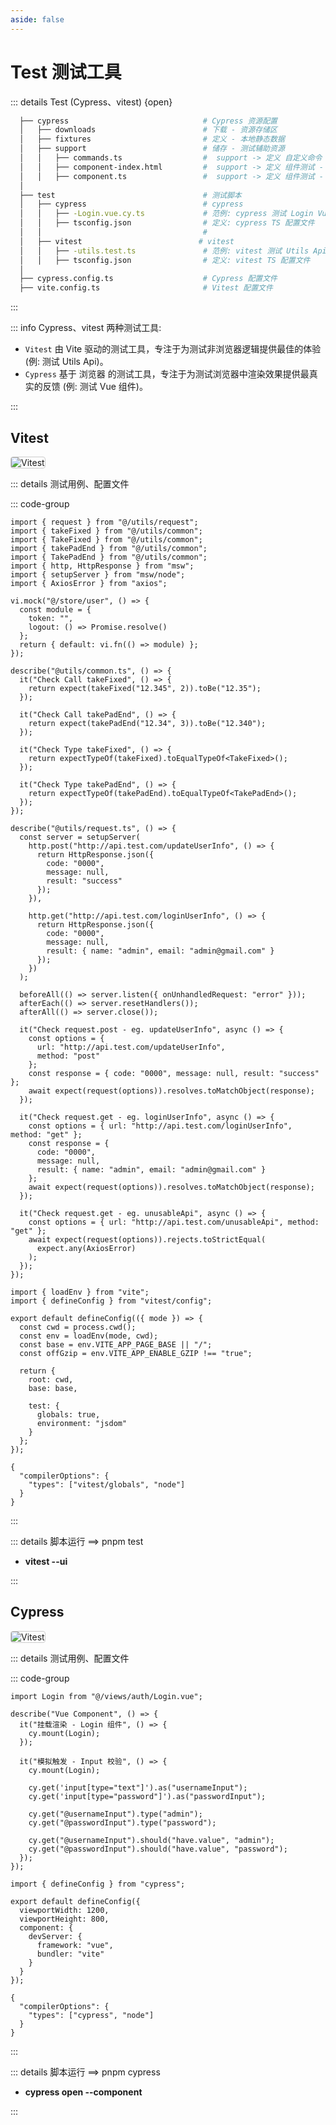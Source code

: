 ```yaml
---
aside: false
---
```


# Test 测试工具

::: details Test (Cypress、vitest) {open}

```bash
  ├── cypress                              # Cypress 资源配置
  │   ├── downloads                        # 下载 - 资源存储区
  │   ├── fixtures                         # 定义 - 本地静态数据
  │   ├── support                          # 储存 - 测试辅助资源
  │   │   ├── commands.ts                  #  support -> 定义 自定义命令 - cy.[command]
  │   │   ├── component-index.html         #  support -> 定义 组件测试 - 首页
  │   │   ├── component.ts                 #  support -> 定义 组件测试 - 资源
  │
  ├── test                                 # 测试脚本
  │   ├── cypress                          # cypress
  │   │   ├── -Login.vue.cy.ts             # 范例: cypress 测试 Login Vue 组件
  │   │   ├── tsconfig.json                # 定义: cypress TS 配置文件
  │   │                                    #
  │   ├── vitest                          # vitest
  │   │   ├── -utils.test.ts               # 范例: vitest 测试 Utils Api
  │   │   ├── tsconfig.json                # 定义: vitest TS 配置文件
  │
  ├── cypress.config.ts                    # Cypress 配置文件
  ├── vite.config.ts                       # Vitest 配置文件
```

:::

::: info Cypress、vitest 两种测试工具:

- `Vitest` 由 Vite 驱动的测试工具，专注于为测试非浏览器逻辑提供最佳的体验 (例: 测试 Utils Api)。
- `Cypress` 基于 浏览器 的测试工具，专注于为测试浏览器中渲染效果提供最真实的反馈 (例: 测试 Vue 组件)。

:::

## Vitest

<img alt="Vitest" src="/vitest.png" style="border: solid 1px #cccccc; border-radius: 4px;">

::: details 测试用例、配置文件

::: code-group

```typescript:line-numbers [范例 - utils.test]
import { request } from "@/utils/request";
import { takeFixed } from "@/utils/common";
import { TakeFixed } from "@/utils/common";
import { takePadEnd } from "@/utils/common";
import { TakePadEnd } from "@/utils/common";
import { http, HttpResponse } from "msw";
import { setupServer } from "msw/node";
import { AxiosError } from "axios";

vi.mock("@/store/user", () => {
  const module = {
    token: "",
    logout: () => Promise.resolve()
  };
  return { default: vi.fn(() => module) };
});

describe("@utils/common.ts", () => {
  it("Check Call takeFixed", () => {
    return expect(takeFixed("12.345", 2)).toBe("12.35");
  });

  it("Check Call takePadEnd", () => {
    return expect(takePadEnd("12.34", 3)).toBe("12.340");
  });

  it("Check Type takeFixed", () => {
    return expectTypeOf(takeFixed).toEqualTypeOf<TakeFixed>();
  });

  it("Check Type takePadEnd", () => {
    return expectTypeOf(takePadEnd).toEqualTypeOf<TakePadEnd>();
  });
});

describe("@utils/request.ts", () => {
  const server = setupServer(
    http.post("http://api.test.com/updateUserInfo", () => {
      return HttpResponse.json({
        code: "0000",
        message: null,
        result: "success"
      });
    }),

    http.get("http://api.test.com/loginUserInfo", () => {
      return HttpResponse.json({
        code: "0000",
        message: null,
        result: { name: "admin", email: "admin@gmail.com" }
      });
    })
  );

  beforeAll(() => server.listen({ onUnhandledRequest: "error" }));
  afterEach(() => server.resetHandlers());
  afterAll(() => server.close());

  it("Check request.post - eg. updateUserInfo", async () => {
    const options = {
      url: "http://api.test.com/updateUserInfo",
      method: "post"
    };
    const response = { code: "0000", message: null, result: "success" };
    await expect(request(options)).resolves.toMatchObject(response);
  });

  it("Check request.get - eg. loginUserInfo", async () => {
    const options = { url: "http://api.test.com/loginUserInfo", method: "get" };
    const response = {
      code: "0000",
      message: null,
      result: { name: "admin", email: "admin@gmail.com" }
    };
    await expect(request(options)).resolves.toMatchObject(response);
  });

  it("Check request.get - eg. unusableApi", async () => {
    const options = { url: "http://api.test.com/unusableApi", method: "get" };
    await expect(request(options)).rejects.toStrictEqual(
      expect.any(AxiosError)
    );
  });
});
```

```typescript:line-numbers [配置 - vite.config.ts]
import { loadEnv } from "vite";
import { defineConfig } from "vitest/config";

export default defineConfig(({ mode }) => {
  const cwd = process.cwd();
  const env = loadEnv(mode, cwd);
  const base = env.VITE_APP_PAGE_BASE || "/";
  const offGzip = env.VITE_APP_ENABLE_GZIP !== "true";

  return {
    root: cwd,
    base: base,

    test: {
      globals: true,
      environment: "jsdom"
    }
  };
});
```

```json:line-numbers [配置 - ts.config.json]
{
  "compilerOptions": {
    "types": ["vitest/globals", "node"]
  }
}
```

:::

::: details 脚本运行 ==> pnpm test

- **vitest --ui**

:::

## Cypress

<img alt="Vitest" src="/cypress.png" style="border: solid 1px #cccccc; border-radius: 4px;">

::: details 测试用例、配置文件

::: code-group

```typescript:line-numbers [范例 - Login.vue.cy.ts]
import Login from "@/views/auth/Login.vue";

describe("Vue Component", () => {
  it("挂载渲染 - Login 组件", () => {
    cy.mount(Login);
  });

  it("模拟触发 - Input 校验", () => {
    cy.mount(Login);

    cy.get('input[type="text"]').as("usernameInput");
    cy.get('input[type="password"]').as("passwordInput");

    cy.get("@usernameInput").type("admin");
    cy.get("@passwordInput").type("password");

    cy.get("@usernameInput").should("have.value", "admin");
    cy.get("@passwordInput").should("have.value", "password");
  });
});
```

```typescript:line-numbers [配置 - cypress.config.ts]
import { defineConfig } from "cypress";

export default defineConfig({
  viewportWidth: 1200,
  viewportHeight: 800,
  component: {
    devServer: {
      framework: "vue",
      bundler: "vite"
    }
  }
});
```

```json:line-numbers [配置 - ts.config.json]
{
  "compilerOptions": {
    "types": ["cypress", "node"]
  }
}
```

:::

::: details 脚本运行 ==> pnpm cypress

- **cypress open --component**

:::
